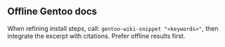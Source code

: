 ## Offline Gentoo docs
When refining install steps, call: `gentoo-wiki-snippet "<keywords>"`, then integrate the excerpt with citations. Prefer offline results first.
